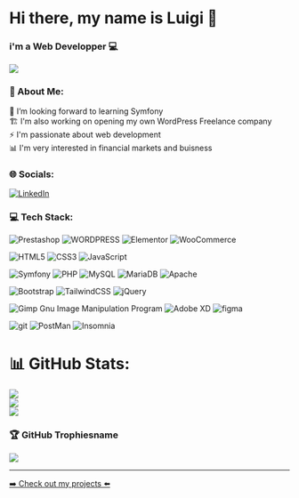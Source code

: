 # Hi there, my name is Luigi 👋
### i'm a Web Developper 💻

<img src='https://komarev.com/ghpvc/?username=LuigiG34&color=lightgrey&style=flat-square'>

### 💫 About Me:
🔭 I’m looking forward to learning Symfony<br>🏗️ I'm also working on opening my own WordPress Freelance company<br>⚡ I'm passionate about web development<br>📊 I'm very interested in financial markets and buisness
### 🌐 Socials:
[![LinkedIn](https://img.shields.io/badge/LinkedIn-%230077B5.svg?logo=linkedin&logoColor=white)](https://linkedin.com/in/luigi-gdm/) 


### 💻 Tech Stack:

![Prestashop](https://img.shields.io/badge/prestashop-920000?style=for-the-badge&logo=prestashop&logoColor=white) ![WORDPRESS](https://img.shields.io/badge/Wordpress-920000?style=for-the-badge&logo=wordpress&logoColor=white) ![Elementor](https://img.shields.io/static/v1?style=for-the-badge&message=Elementor&color=920000&logo=Elementor&logoColor=white&label=) ![WooCommerce](https://img.shields.io/badge/WooCommerce-920000?style=for-the-badge&logo=woo&logoColor=white)


![HTML5](https://img.shields.io/badge/html5-925700?style=for-the-badge&logo=html5&logoColor=white) ![CSS3](https://img.shields.io/badge/css3-925700?style=for-the-badge&logo=css3&logoColor=white) ![JavaScript](https://img.shields.io/badge/javascript-925700?style=for-the-badge&logo=javascript&logoColor=white)

![Symfony](https://img.shields.io/badge/Symfony-928D00?style=for-the-badge&logo=Symfony&logoColor=white) ![PHP](https://img.shields.io/badge/php-928D00?style=for-the-badge&logo=php&logoColor=white) ![MySQL](https://img.shields.io/badge/mysql-928D00?style=for-the-badge&logo=mysql&logoColor=white) ![MariaDB](https://img.shields.io/badge/MariaDB-928D00?style=for-the-badge&logo=mariadb&logoColor=white) ![Apache](https://img.shields.io/badge/Apache-928D00?style=for-the-badge&logo=Apache&logoColor=white) 

![Bootstrap](https://img.shields.io/badge/bootstrap-009217?style=for-the-badge&logo=bootstrap&logoColor=white) ![TailwindCSS](https://img.shields.io/badge/tailwindcss-009217?style=for-the-badge&logo=tailwind-css&logoColor=white) ![jQuery](https://img.shields.io/badge/jquery-009217?style=for-the-badge&logo=jquery&logoColor=white)

![Gimp Gnu Image Manipulation Program](https://img.shields.io/badge/Gimp-008692?style=for-the-badge&logo=gimp&logoColor=FFFFFF) ![Adobe XD](https://img.shields.io/badge/Adobe%20XD-008692?style=for-the-badge&logo=Adobe%20XD&logoColor=white) ![figma](https://img.shields.io/badge/Figma-008692?style=for-the-badge&logo=figma&logoColor=white)

![git](https://img.shields.io/badge/GIT-020092?style=for-the-badge&logo=git&logoColor=C7C7FF) ![PostMan](https://img.shields.io/badge/Postman-020092?style=for-the-badge&logo=Postman&logoColor=C7C7FF) ![Insomnia](https://img.shields.io/badge/Insomnia-020092?style=for-the-badge&logo=Insomnia&logoColor=C7C7FF)

# 📊 GitHub Stats:

![](https://github-readme-stats-git-masterrstaa-rickstaa.vercel.app/api?username=LuigiG34&theme=dark&hide_border=false&include_all_commits=true&count_private=true)<br/>
![](https://github-readme-streak-stats.herokuapp.com/?user=LuigiG34&theme=dark&hide_border=false)<br/>
![](https://github-readme-stats-git-masterrstaa-rickstaa.vercel.app/api/top-langs/?username=LuigiG34&theme=dark&hide_border=false&include_all_commits=true&count_private=true&layout=compact)


### 🏆 GitHub Trophiesname
![](https://github-profile-trophy.vercel.app/?username=LuigiG34&theme=radical&no-frame=true&no-bg=false&margin-w=4)

---

<p><a href="https://luigig34.github.io/my-portfolio/" target="_blank" rel="noreferrer">➡️ Check out my projects ⬅️</a></p>
